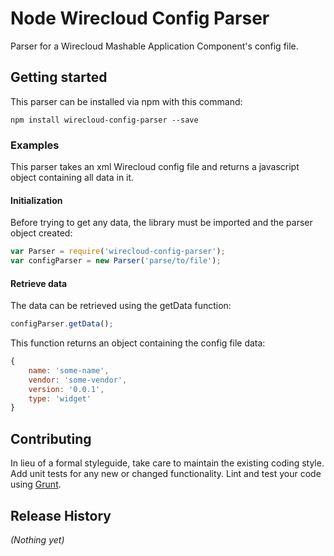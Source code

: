 # Node Wirecloud Config Parser

Parser for a Wirecloud Mashable Application Component's config file.

## Getting started

This parser can be installed via npm with this command:

```shell
npm install wirecloud-config-parser --save
```

### Examples

This parser takes an xml Wirecloud config file and returns a javascript object containing all data in it.

#### Initialization

Before trying to get any data, the library must be imported and the parser object created:

```javascript
var Parser = require('wirecloud-config-parser');
var configParser = new Parser('parse/to/file');
```

#### Retrieve data

The data can be retrieved using the getData function:

```javascript
configParser.getData();
```

This function returns an object containing the config file data:

```javascript
{
    name: 'some-name',
    vendor: 'some-vendor',
    version: '0.0.1',
    type: 'widget'
}
```

## Contributing

In lieu of a formal styleguide, take care to maintain the existing coding style. Add unit tests for any new or changed functionality. Lint and test your code using [Grunt](http://gruntjs.com/).

## Release History
_(Nothing yet)_
